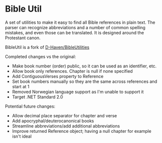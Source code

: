# Bible Util

A set of utilities to make it easy to find all Bible references in plain text.  The parser can recognize abbreviations and a number of common spelling mistakes, and even those can be translated.  It is designed around the Protestant canon.

BibleUtil is a fork of [D-Haven/BibleUtilities](https://github.com/D-Haven/BibleUtilities)

Completed changes vs the original:
* Make book number (order) public, so it can be used as an identifier, etc.
* Allow book only references. Chapter is null if none specified
* Add ContiguousVerses property to Reference
* Set book numbers manually so they are the same across references and start at 1
* Removed Norwegian language support as I'm unable to support it
* Target .NET Standard 2.0

Potential future changes:
* Allow decimal place separator for chapter and verse
* Add apocryphal/deuterocanonical books
* Streamline abbreviations/add additional abbreviations
* Improve returned Reference object; having a null chapter for example isn't ideal

